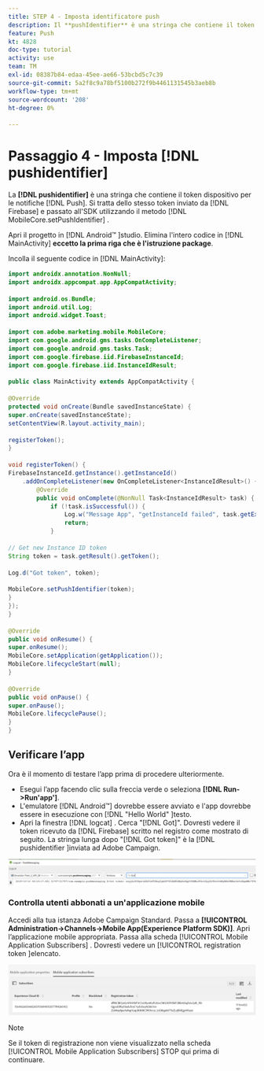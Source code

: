 ```yaml
---
title: STEP 4 - Imposta identificatore push
description: Il **pushIdentifier** è una stringa che contiene il token dispositivo per le notifiche push. Si tratta dello stesso token inviato da Firebase e passato all'SDK utilizzando il metodo MobileCore.setPushIdentifier .
feature: Push
kt: 4828
doc-type: tutorial
activity: use
team: TM
exl-id: 08387b84-edaa-45ee-ae66-53bcbd5c7c39
source-git-commit: 5a2f8c9a78bf5100b272f9b4461131545b3aeb8b
workflow-type: tm+mt
source-wordcount: '208'
ht-degree: 0%

---
```


# Passaggio 4 - Imposta [!DNL pushidentifier]

La **[!DNL pushidentifier]** è una stringa che contiene il token dispositivo per le notifiche [!DNL Push]. Si tratta dello stesso token inviato da [!DNL Firebase] e passato all&#39;SDK utilizzando il metodo [!DNL MobileCore.setPushIdentifier] .

Apri il progetto in [!DNL Android™ ]studio. Elimina l&#39;intero codice in [!DNL MainActivity] **eccetto la prima riga che è l&#39;istruzione package**.

Incolla il seguente codice in [!DNL MainActivity]:

<!--
Removed `{.line-numbers}` below
-->

```java
import androidx.annotation.NonNull;
import androidx.appcompat.app.AppCompatActivity;

import android.os.Bundle;
import android.util.Log;
import android.widget.Toast;

import com.adobe.marketing.mobile.MobileCore;
import com.google.android.gms.tasks.OnCompleteListener;
import com.google.android.gms.tasks.Task;
import com.google.firebase.iid.FirebaseInstanceId;
import com.google.firebase.iid.InstanceIdResult;

public class MainActivity extends AppCompatActivity {

@Override
protected void onCreate(Bundle savedInstanceState) {
super.onCreate(savedInstanceState);
setContentView(R.layout.activity_main);

registerToken();
}

void registerToken() {
FirebaseInstanceId.getInstance().getInstanceId()
    .addOnCompleteListener(new OnCompleteListener<InstanceIdResult>() {
        @Override
        public void onComplete(@NonNull Task<InstanceIdResult> task) {
            if (!task.isSuccessful()) {
                Log.w("Message App", "getInstanceId failed", task.getException());
                return;
            }

// Get new Instance ID token
String token = task.getResult().getToken();

Log.d("Got token", token);

MobileCore.setPushIdentifier(token);
}
});
}

@Override
public void onResume() {
super.onResume();
MobileCore.setApplication(getApplication());
MobileCore.lifecycleStart(null);
}

@Override
public void onPause() {
super.onPause();
MobileCore.lifecyclePause();
}
}
```

## Verificare l’app

Ora è il momento di testare l’app prima di procedere ulteriormente.

* Esegui l’app facendo clic sulla freccia verde o seleziona **[!DNL Run->Run'app']**.
* L&#39;emulatore [!DNL Android™] dovrebbe essere avviato e l&#39;app dovrebbe essere in esecuzione con [!DNL "Hello World" ]testo.
* Apri la finestra [!DNL logcat] . Cerca &quot;[!DNL Got]&quot;. Dovresti vedere il token ricevuto da [!DNL Firebase] scritto nel registro come mostrato di seguito. La stringa lunga dopo &quot;[!DNL Got token]&quot; è la [!DNL pushidentifier ]inviata ad Adobe Campaign.

![token](assets/logcat-got-token.PNG)

### Controlla utenti abbonati a un&#39;applicazione mobile

Accedi alla tua istanza Adobe Campaign Standard.
Passa a **[!UICONTROL Administration->Channels->Mobile App(Experience Platform SDK)]**. Apri l’applicazione mobile appropriata. Passa alla scheda [!UICONTROL Mobile Application Subscribers] . Dovresti vedere un [!UICONTROL registration token ]elencato.

![abbonati a mobile-application](assets/mobile-application-subscribers.PNG)

>[!NOTE]
>
>Se il token di registrazione non viene visualizzato nella scheda [!UICONTROL Mobile Application Subscribers] STOP qui prima di continuare.
